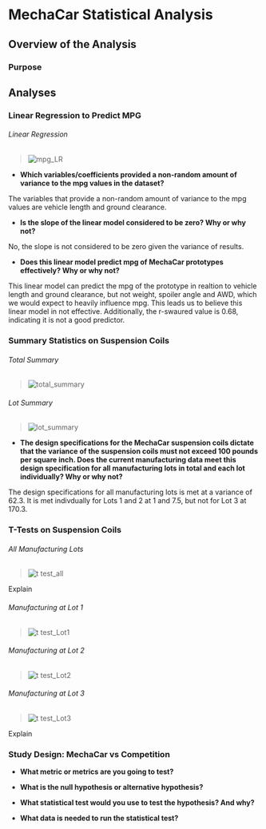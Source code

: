 # MechaCar Statistical Analysis

## Overview of the Analysis 

### Purpose


## Analyses

### Linear Regression to Predict MPG

###### Linear Regression
> ![mpg_LR](https://user-images.githubusercontent.com/77405273/118402318-43efdf80-b61e-11eb-84c0-2e6fa2a36ebd.png)

- **Which variables/coefficients provided a non-random amount of variance to the mpg values in the dataset?**

The variables that provide a non-random amount of variance to the mpg values are 
vehicle length and ground clearance. 

- **Is the slope of the linear model considered to be zero? Why or why not?**

No, the slope is not considered to be zero given the variance of results. 

- **Does this linear model predict mpg of MechaCar prototypes effectively? Why or why not?**

This linear model can predict the mpg of the prototype in realtion to vehicle length and ground clearance, but not weight, spoiler angle and AWD, which we would expect to heavily influence mpg. This leads us to believe this linear model in not effective. Additionally, the r-swaured value is 0.68, indicating it is not a good predictor.

### Summary Statistics on Suspension Coils

###### Total Summary
> ![total_summary](https://user-images.githubusercontent.com/77405273/118402319-44887600-b61e-11eb-8423-f5e8544f9579.png)

###### Lot Summary
> ![lot_summary](https://user-images.githubusercontent.com/77405273/118402321-45210c80-b61e-11eb-88eb-048d3c60908c.png)

- **The design specifications for the MechaCar suspension coils dictate that the variance of the suspension coils must not exceed 100 pounds per square inch. Does the current manufacturing data meet this design specification for all manufacturing lots in total and each lot individually? Why or why not?**

The design specifications for all manufacturing lots is met at a variance of 62.3. It is met indivdually for Lots 1 and 2 at 1 and 7.5, but not for Lot 3 at 170.3. 

### T-Tests on Suspension Coils

###### All Manufacturing Lots
> ![t test_all](https://user-images.githubusercontent.com/77405273/118402323-45210c80-b61e-11eb-9ebd-b7654520ebf9.png)

Explain

###### Manufacturing at Lot 1
> ![t test_Lot1](https://user-images.githubusercontent.com/77405273/118402324-45210c80-b61e-11eb-956a-8c461de95bd5.png)
###### Manufacturing at Lot 2
> ![t test_Lot2](https://user-images.githubusercontent.com/77405273/118402325-45b9a300-b61e-11eb-91c5-5513d38f3821.png)
###### Manufacturing at Lot 3
> ![t test_Lot3](https://user-images.githubusercontent.com/77405273/118402326-45b9a300-b61e-11eb-80b7-9c9d80d6e4e6.png)

Explain

### Study Design: MechaCar vs Competition

- **What metric or metrics are you going to test?**



- **What is the null hypothesis or alternative hypothesis?**



- **What statistical test would you use to test the hypothesis? And why?**



- **What data is needed to run the statistical test?**



